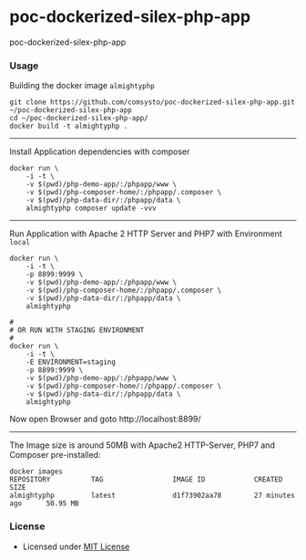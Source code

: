 # poc-dockerized-silex-php-app
poc-dockerized-silex-php-app



### Usage

Building the docker image `almightyphp`

```
git clone https://github.com/comsysto/poc-dockerized-silex-php-app.git ~/poc-dockerized-silex-php-app
cd ~/poc-dockerized-silex-php-app/
docker build -t almightyphp .
```

----

Install Application dependencies with composer


```
docker run \
    -i -t \
    -v $(pwd)/php-demo-app/:/phpapp/www \
    -v $(pwd)/php-composer-home/:/phpapp/.composer \
    -v $(pwd)/php-data-dir/:/phpapp/data \
    almightyphp composer update -vvv
```

----

Run Application with Apache 2 HTTP Server and PHP7 with Environment `local`

```
docker run \
    -i -t \
    -p 8899:9999 \
    -v $(pwd)/php-demo-app/:/phpapp/www \
    -v $(pwd)/php-composer-home/:/phpapp/.composer \
    -v $(pwd)/php-data-dir/:/phpapp/data \
    almightyphp
    
#
# OR RUN WITH STAGING ENVIRONMENT
#
docker run \
    -i -t \
    -E ENVIRONMENT=staging
    -p 8899:9999 \
    -v $(pwd)/php-demo-app/:/phpapp/www \
    -v $(pwd)/php-composer-home/:/phpapp/.composer \
    -v $(pwd)/php-data-dir/:/phpapp/data \
    almightyphp
```

Now open Browser and goto http://localhost:8899/

-----

The Image size is around 50MB with Apache2 HTTP-Server, PHP7 and Composer pre-installed:

```
docker images
REPOSITORY          TAG                 IMAGE ID            CREATED             SIZE
almightyphp         latest              d1f73902aa78        27 minutes ago      50.95 MB
```


### License

  * Licensed under [MIT License](./LICENSE.md)
